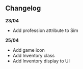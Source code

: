 ## Changelog

**23/04**
- Add profession attribute to Sim

**25/04** 
- Add game icon 
- Add Inventory class
- Add Inventory display to UI
